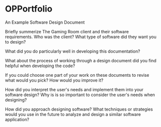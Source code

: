 # OPPortfolio

An Example Software Design Document


Briefly summerize The Gaming Room client and their software requirements. Who was the client? What type of software did they want you to design?

What did you do particularly well in developing this documentation?

What about the process of working through a design document did you find helpful when developing the code?

If you could choose one part of your work on these documents to revise what would you pick? How would you improve it?

How did you interpret the user's needs and implement them into your software design? Why is is so important to consider the user's needs when designing?

How did you approach designing software? What techniques or strategies would you use in the future to analyze and design a similar software application?